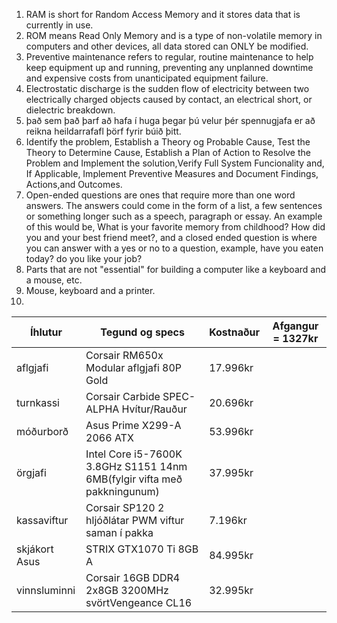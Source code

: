 1. RAM is short for Random Access Memory and it stores data that is currently in use.
2. ROM means Read Only Memory and is a type of non-volatile memory in computers and other devices, all data stored can ONLY be modified.
3. Preventive maintenance refers to regular, routine maintenance to help keep equipment up and running, preventing any unplanned downtime and expensive costs from unanticipated equipment failure.
4. Electrostatic discharge is the sudden flow of electricity between two electrically charged objects caused by contact, an electrical short, or dielectric breakdown.
5. það sem það þarf að hafa í huga þegar þú velur þér spennugjafa er að reikna heildarrafafl þörf fyrir búið þitt.
6. Identify the problem, Establish a Theory og Probable Cause, Test the Theory to Determine Cause, Establish a Plan of Action to Resolve the Problem and Implement the solution,Verify Full System Funcionality and, If Applicable, Implement Preventive Measures and Document Findings, Actions,and Outcomes.
7. Open-ended questions are ones that require more than one word answers. The answers could come in the form of a list, a few sentences or something longer such as a speech, paragraph or essay. An example of this would be, What is your favorite memory from childhood? How did you and your best friend meet?, and a closed ended question is where you can answer with a yes or no to a question, example, have you eaten today? do you like your job?
8. Parts that are not "essential" for building a computer like a keyboard and a mouse, etc.
9. Mouse, keyboard and a printer.
10.

|   Íhlutur   |   Tegund og specs    |    Kostnaður   |   Afgangur = 1327kr   |
|   -------   |   ---------------   |   -----------   |   -----------------   |
|   aflgjafi   |   Corsair RM650x Modular aflgjafi 80P Gold   |   17.996kr   |
|   turnkassi   |   Corsair Carbide SPEC-ALPHA Hvítur/Rauður   |   20.696kr   |
|   móðurborð   |   Asus Prime X299-A 2066 ATX   |   53.996kr   |
|   örgjafi   |   Intel Core i5-7600K 3.8GHz S1151 14nm 6MB(fylgir vifta með pakkningunum)   |   37.995kr   |
|   kassaviftur   |   Corsair SP120 2 hljóðlátar PWM viftur saman í pakka   |   7.196kr   |
|   skjákort Asus   |   STRIX GTX1070 Ti 8GB A   |   84.995kr   |
|   vinnsluminni   |   Corsair 16GB DDR4 2x8GB 3200MHz svörtVengeance CL16   |   32.995kr   |